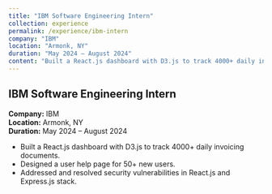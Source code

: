 ```yaml
---
title: "IBM Software Engineering Intern"
collection: experience
permalink: /experience/ibm-intern
company: "IBM"
location: "Armonk, NY"
duration: "May 2024 – August 2024"
content: "Built a React.js dashboard with D3.js to track 4000+ daily invoicing documents. Designed a user help page for 50+ new users. Addressed and resolved security vulnerabilities in React.js and Express.js stack."
---
```


## IBM Software Engineering Intern

**Company:** IBM  
**Location:** Armonk, NY  
**Duration:** May 2024 – August 2024

- Built a React.js dashboard with D3.js to track 4000+ daily invoicing documents.
- Designed a user help page for 50+ new users.
- Addressed and resolved security vulnerabilities in React.js and Express.js stack.

